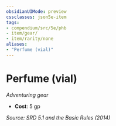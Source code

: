 ```yaml
---
obsidianUIMode: preview
cssclasses: json5e-item
tags:
- compendium/src/5e/phb
- item/gear/
- item/rarity/none
aliases: 
- "Perfume (vial)"
---
```

# Perfume (vial)
*Adventuring gear*  

- **Cost**: 5 gp

*Source: SRD 5.1 and the Basic Rules (2014)*